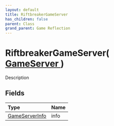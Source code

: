 ```yaml
---
layout: default
title: RiftbreakerGameServer
has_children: false
parent: Class
grand_parent: Game Reflection
---
```

# RiftbreakerGameServer( [ GameServer ](/docs/game-reflection/classes/game_server) )
Description 

## Fields

| Type | Name |
|:-------------|:--------------|
| [GameServerInfo](/docs/game-reflection/classes/game_server_info) | info |

